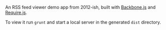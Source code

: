 An RSS feed viewer demo app from 2012-ish, built with [Backbone.js](https://backbonejs.org) and [Require.js](http://requirejs.org).

To view it run `grunt` and start a local server in the generated `dist` directory.
